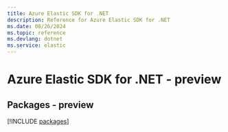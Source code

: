 ```yaml
---
title: Azure Elastic SDK for .NET
description: Reference for Azure Elastic SDK for .NET
ms.date: 08/26/2024
ms.topic: reference
ms.devlang: dotnet
ms.service: elastic
---
```

# Azure Elastic SDK for .NET - preview
## Packages - preview
[!INCLUDE [packages](elastic-index.md)]
